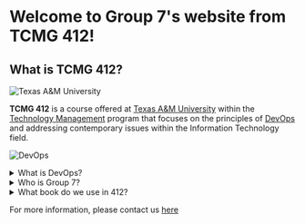 # Welcome to Group 7's website from TCMG 412!

## What is TCMG 412?

![Texas A&M University](https://engineering.tamu.edu/biomedical/_files/_images/_content-images/tamu-aerial-21Sept2020.jpg)

**TCMG 412** is a course offered at [Texas A&M University](https://www.tamu.edu/) within the [Technology Management](https://eahr.tamu.edu/academics/technology-management/) program that focuses on the principles of [DevOps](https://aws.amazon.com/devops/what-is-devops/) and addressing contemporary issues within the Information Technology field.

![DevOps](https://res.cloudinary.com/practicaldev/image/fetch/s--o15t6eTq--/c_imagga_scale,f_auto,fl_progressive,h_900,q_auto,w_1600/https://cl.ly/eb239f299fdd/Image%25202018-11-30%2520at%252012.24.10%2520PM.png)

<details><summary>What is DevOps?</summary>
<p>

DevOps is defined by Amazon as "DevOps is the combination of cultural philosophies, practices, and tools that increases an organization’s ability to deliver applications and services at high velocity: evolving and improving products at a faster pace than organizations using traditional software development and infrastructure management processes. This speed enables organizations to better serve their customers and compete more effectively in the market."

</p>
</details>

<details><summary>Who is Group 7?</summary>
 <p>
   
  Brett Liles, Carley Kremer, Jaityn Jackson, Matt Zenger, Shehzer Poonjani
   
  </p>
  </details>
  
<details><summary>What book do we use in 412?</summary>

   
[Effective Devops, Jennifer Davis, Ryn Daniels] (https://learning.oreilly.com/library/view/effective-devops/9781491926291/) 

![Effective DevOps] (https://user-images.githubusercontent.com/98439313/152725102-f405adab-38c5-4a1b-a073-b80d9b782ff6.jpeg)

 <summary>Book description</summary> 
<p> 
Some companies think that adopting devops means bringing in specialists or a host of new tools. With this practical guide, you’ll learn why devops is a professional and cultural movement that calls for change from inside your organization. Authors Ryn Daniels and Jennifer Davis provide several approaches for improving collaboration within teams, creating affinity among teams, promoting efficient tool usage in your company, and scaling up what works throughout your organization’s inflection points.

Devops stresses iterative efforts to break down information silos, monitor relationships, and repair misunderstandings that arise between and within teams in your organization. By applying the actionable strategies in this book, you can make sustainable changes in your environment regardless of your level within your organization.

Explore the foundations of devops and learn the four pillars of effective devops
Encourage collaboration to help individuals work together and build durable and long-lasting relationships
Create affinity among teams while balancing differing goals or metrics
Accelerate cultural direction by selecting tools and workflows that complement your organization
Troubleshoot common problems and misunderstandings that can arise throughout the organizational lifecycle
Learn from case studies from organizations and individuals to help inform your own devops journey
   
  </p>
  </details>


For more information, please contact us [here](contact.md)
